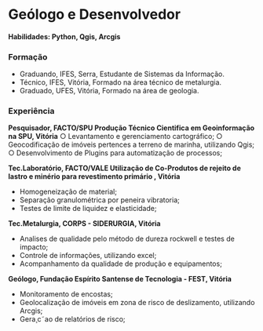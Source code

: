 # Geólogo e Desenvolvedor

#### Habilidades: Python, Qgis, Arcgis

### Formação
- Graduando, IFES, Serra, Estudante de Sistemas da Informação.
- Técnico, IFES, Vitória, Formado na área técnico de metalurgia.
- Graduado, UFES, Vitória, Formado na área de geologia.

### Experiência
**Pesquisador, FACTO/SPU Produção Técnico Cientifica em Geoinformação na SPU, Vitória**
○ Levantamento e gerenciamento cartográfico;
○ Geocodificação de imóveis pertences a terreno de marinha, utilizando Qgis;
○ Desenvolvimento de Plugins para automatização de processos;

**Tec.Laboratório, FACTO/VALE Utilização de Co-Produtos de rejeito de lastro e minério para revestimento primário , Vitória**
- Homogeneização de material;
- Separação granulométrica por peneira vibratoria;
- Testes de limite de liquidez e elasticidade;

**Tec.Metalurgia, CORPS - SIDERURGIA, Vitória**
- Analises de qualidade pelo método de dureza rockwell e testes de impacto;
- Controle de informações, utilizando excel;
- Acompanhamento da qualidade de produção e equipamentos;

**Geólogo, Fundação Espírito Santense de Tecnologia - FEST, Vitória**
- Monitoramento de encostas;
- Geolocalização de imóveis em zona de risco de deslizamento, utilizando Arcgis;
- Gera¸c˜ao de relatórios de risco;
